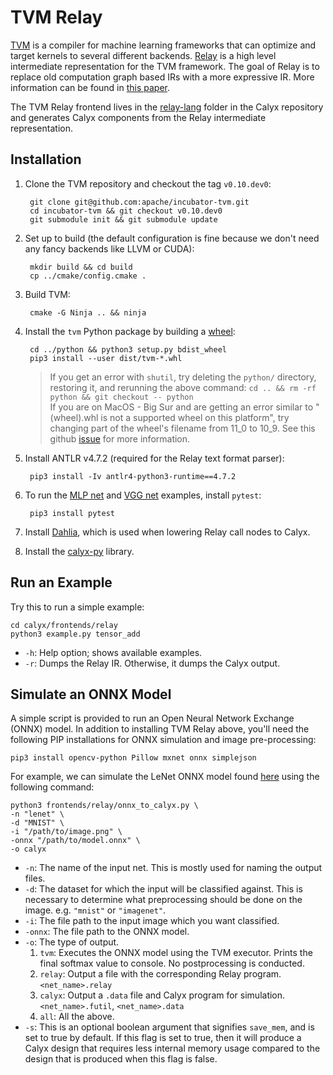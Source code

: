 # TVM Relay

[TVM][] is a compiler for machine learning frameworks that can
optimize and target kernels to several different backends. [Relay][]
is a high level intermediate representation for the TVM framework.
The goal of Relay is to replace old computation graph based
IRs with a more expressive IR.
More information can be found in [this paper][roesch-etal].

The TVM Relay frontend lives in the [relay-lang][] folder in the
Calyx repository and generates Calyx components from the Relay
intermediate representation.

## Installation

1. Clone the TVM repository and checkout the tag `v0.10.dev0`:

        git clone git@github.com:apache/incubator-tvm.git
        cd incubator-tvm && git checkout v0.10.dev0
        git submodule init && git submodule update

2. Set up to build (the default configuration is fine because we don't need any fancy backends like LLVM or CUDA):

        mkdir build && cd build
        cp ../cmake/config.cmake .

3. Build TVM:

        cmake -G Ninja .. && ninja

4. Install the `tvm` Python package by building a [wheel][]:

        cd ../python && python3 setup.py bdist_wheel
        pip3 install --user dist/tvm-*.whl

   > If you get an error with `shutil`, try deleting the `python/` directory, restoring it, and rerunning the above command: `cd .. && rm -rf python && git checkout -- python`     
   > If you are on MacOS - Big Sur and are getting an error similar to "(wheel).whl is not a supported wheel on this platform", try changing part of the wheel's filename from 11_0 to 10_9. See this github [issue](https://github.com/apple/tensorflow_macos/issues/46) for more information. 

6. Install ANTLR v4.7.2 (required for the Relay text format parser):

        pip3 install -Iv antlr4-python3-runtime==4.7.2

7. To run the [MLP net][] and [VGG net][] examples, install `pytest`:

        pip3 install pytest

8. Install [Dahlia][], which is used when lowering Relay call nodes to Calyx.

10. Install the [calyx-py](../calyx-py.md) library.

Run an Example
--------------

Try this to run a simple example:

    cd calyx/frontends/relay
    python3 example.py tensor_add

- `-h`: Help option; shows available examples.
- `-r`: Dumps the Relay IR. Otherwise, it dumps the Calyx output.


Simulate an ONNX Model
--------------

A simple script is provided to run an Open Neural Network Exchange (ONNX) model.
In addition to installing TVM Relay above, you'll need the following PIP installations
for ONNX simulation and image pre-processing:

    pip3 install opencv-python Pillow mxnet onnx simplejson

For example, we can simulate the LeNet ONNX model found [here][lenet] using the following command:

    python3 frontends/relay/onnx_to_calyx.py \
    -n "lenet" \
    -d "MNIST" \
    -i "/path/to/image.png" \
    -onnx "/path/to/model.onnx" \
    -o calyx

- `-n`: The name of the input net. This is mostly used for naming the output files.
- `-d`: The dataset for which the input will be classified against. This is necessary to
determine what preprocessing should be done on the image. e.g. `"mnist"` or `"imagenet"`.
- `-i`: The file path to the input image which you want classified.
- `-onnx`: The file path to the ONNX model.
- `-o`: The type of output.
    1. `tvm`: Executes the ONNX model using the TVM executor. Prints the final softmax value
    to console. No postprocessing is conducted.
    2. `relay`: Output a file with the corresponding Relay program. `<net_name>.relay`
    3. `calyx`: Output a `.data` file and Calyx program for simulation. `<net_name>.futil`, `<net_name>.data`
    4. `all`: All the above.
- `-s`: This is an optional boolean argument that signifies `save_mem`, and is set to true by default. If this flag is set to true, then it will produce a Calyx 
design that requires less internal memory usage compared to the design that is produced when this flag is false. 


[lenet]: https://github.com/ekut-es/pico-cnn/blob/master/data/lenet/lenet.onnx
[relay-lang]: https://github.com/cucapra/calyx/tree/master/frontends/relay
[roesch-etal]: https://arxiv.org/abs/1904.08368
[vgg net]: https://github.com/apache/incubator-tvm/blob/main/python/tvm/relay/testing/vgg.py
[mlp net]: https://github.com/apache/incubator-tvm/blob/main/python/tvm/relay/testing/mlp.py
[dahlia]: https://github.com/cucapra/dahlia#set-it-up
[onnx]: https://onnx.ai/
[tvm]: https://tvm.apache.org
[tvm-install]: https://tvm.apache.org/docs/install/from_source.html#developers-get-source-from-github
[relay]: https://tvm.apache.org/docs/api/python/relay/index.html
[wheel]: https://packaging.python.org/guides/distributing-packages-using-setuptools/#wheels
